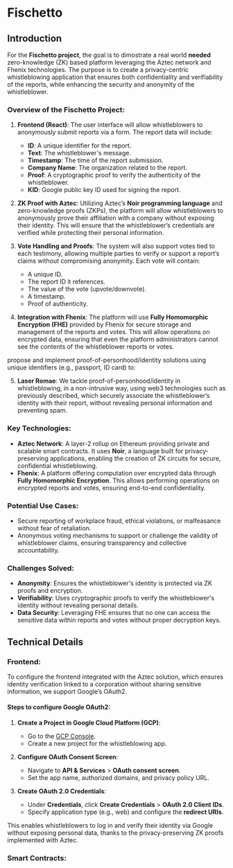 # Fischetto

## Introduction

For the **Fischetto project**, the goal is to dimostrate a real world **needed** zero-knowledge (ZK) based platform leveraging the Aztec network and Fhenix technologies. The purpose is to create a privacy-centric whistleblowing application that ensures both confidentiality and verifiability of the reports, while enhancing the security and anonymity of the whistleblower.

### Overview of the Fischetto Project:

1. **Frontend (React)**: The user interface will allow whistleblowers to anonymously submit reports via a form. The report data will include:
   - **ID**: A unique identifier for the report.
   - **Text**: The whistleblower's message.
   - **Timestamp**: The time of the report submission.
   - **Company Name**: The organization related to the report.
   - **Proof**: A cryptographic proof to verify the authenticity of the whistleblower.
   - **KID**: Google public key ID used for signing the report.

2. **ZK Proof with Aztec**: Utilizing Aztec’s **Noir programming language** and zero-knowledge proofs (ZKPs), the platform will allow whistleblowers to anonymously prove their affiliation with a company without exposing their identity. This will ensure that the whistleblower’s credentials are verified while protecting their personal information.

3. **Vote Handling and Proofs**: The system will also support votes tied to each testimony, allowing multiple parties to verify or support a report’s claims without compromising anonymity. Each vote will contain:
   - A unique ID.
   - The report ID it references.
   - The value of the vote (upvote/downvote).
   - A timestamp.
   - Proof of authenticity.

4. **Integration with Fhenix**: The platform will use **Fully Homomorphic Encryption (FHE)** provided by Fhenix for secure storage and management of the reports and votes. This will allow operations on encrypted data, ensuring that even the platform administrators cannot see the contents of the whistleblower reports or votes.

propose and implement proof-of-personhood/identity solutions using unique identifiers (e.g., passport, ID card) to:

5. **Laser Romae**: We tackle proof-of-personhood/identity in whistleblowing, in a non-intrusive way, using web3 technologies such as previously described, which securely associate the whistleblower’s identity with their report, without revealing personal information and preventing spam.

### Key Technologies:
- **Aztec Network**: A layer-2 rollup on Ethereum providing private and scalable smart contracts. It uses **Noir**, a language built for privacy-preserving applications, enabling the creation of ZK circuits for secure, confidential whistleblowing.
- **Fhenix**: A platform offering computation over encrypted data through **Fully Homomorphic Encryption**. This allows performing operations on encrypted reports and votes, ensuring end-to-end confidentiality.

### Potential Use Cases:
- Secure reporting of workplace fraud, ethical violations, or malfeasance without fear of retaliation.
- Anonymous voting mechanisms to support or challenge the validity of whistleblower claims, ensuring transparency and collective accountability.

### Challenges Solved:
- **Anonymity**: Ensures the whistleblower's identity is protected via ZK proofs and encryption.
- **Verifiability**: Uses cryptographic proofs to verify the whistleblower's identity without revealing personal details.
- **Data Security**: Leveraging FHE ensures that no one can access the sensitive data within reports and votes without proper decryption keys.

## Technical Details

### Frontend:

To configure the frontend integrated with the Aztec solution, which ensures identity verification linked to a corporation without sharing sensitive information, we support Google’s OAuth2.

#### Steps to configure Google OAuth2:
1. **Create a Project in Google Cloud Platform (GCP)**:
   - Go to the [GCP Console](https://console.cloud.google.com/).
   - Create a new project for the whistleblowing app.
   
2. **Configure OAuth Consent Screen**:
   - Navigate to **API & Services** > **OAuth consent screen**.
   - Set the app name, authorized domains, and privacy policy URL.
   
3. **Create OAuth 2.0 Credentials**:
   - Under **Credentials**, click **Create Credentials** > **OAuth 2.0 Client IDs**.
   - Specify application type (e.g., web) and configure the **redirect URIs**.

This enables whistleblowers to log in and verify their identity via Google without exposing personal data, thanks to the privacy-preserving ZK proofs implemented with Aztec.

### Smart Contracts:
